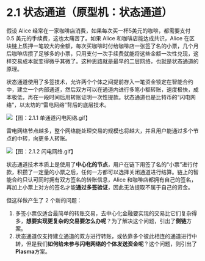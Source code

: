 # 2.1 状态通道（原型机：状态通道）

假设 Alice 经常在一家咖啡店消费，如果每次买一杯5美元的咖啡，都需要支付 0.5 美元的手续费，这也太痛苦了。如果 Alice 和咖啡店能达成共识，Alice 在区块链上质押一笔较大的金额，每次买咖啡时付给咖啡店一张签了名的小票，几个月后咖啡店攒了足够多的小票，只用支付一次手续费就能将这些金额一次性兑现，这样交易成本就变得微乎其微了。这种思路就是最早的二层网络，也就是状态通道的原理。

状态通道使用了多签技术，允许两个个体之间提前存入一笔资金锁定在智能合约中，建立一个内部通道，然后双方可以在通道内进行多笔小额转账，速度极快，成本极低，再在一段时间后用转账证明一次性提款。状态通道也是比特币的“闪电网络”，以太坊的“雷电网络”背后的底层技术。

![【图：2.1.1 单通道闪电网络.gif】](https://www.notion.so/image/https%3A%2F%2Fs3-us-west-2.amazonaws.com%2Fsecure.notion-static.com%2F1e556aad-d303-4a00-9c75-e281e195fbdf%2FUntitled.png?id=c4904364-3f87-4651-9109-9044adc3b667\&table=block\&spaceId=b1dd17ad-aa83-4faf-9395-5329c519d830\&width=2000\&userId=e298088e-2c93-42ed-870b-b44d950d1eae\&cache=v2)

雷电网络节点越多，整个网络能处理交易的规模也将越大，并且用户能通过多个节点的中转，向更多人转账。

![【图：2.1.2 闪电网络.gif】](https://www.notion.so/image/https%3A%2F%2Fs3-us-west-2.amazonaws.com%2Fsecure.notion-static.com%2Fa84415ef-393f-4864-8cda-ad1335778022%2FUntitled.png?id=19f1b366-e61a-4b10-a1c2-2226adace016\&table=block\&spaceId=b1dd17ad-aa83-4faf-9395-5329c519d830\&width=2000\&userId=e298088e-2c93-42ed-870b-b44d950d1eae\&cache=v2)

状态通道技术本质上是使用了**中心化的节点**，用户在链下用签了名的“小票”进行付款，积攒了一定量的小票之后，任何一方都可以选择关闭通道进行结算。链上的智能合约只认可同时拥有双方签名的转账信息，Alice 和咖啡店都拥有自己的签名，再加上小票上对方的签名才能**通过多签验证**，因此无法提取不属于自己的资金。

但这样做产生了 2 个新的问题：

1. 多签小票仅适合最简单的转账交易，去中心化金融要实现的交易比它们复杂得多，**想要实现更复杂的交易要怎么办呢**？为了解决这个问题，引出了**侧链**方案。
2. 状态通道仅支持建立通道的双方进行转账，或依靠多个彼此相连的通道进行中转，但是我们**如何给未参与闪电网络的个体发送资金呢**？这个问题，则引出了**Plasma**方案。
